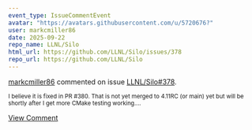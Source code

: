 ```yaml
---
event_type: IssueCommentEvent
avatar: "https://avatars.githubusercontent.com/u/5720676?"
user: markcmiller86
date: 2025-09-22
repo_name: LLNL/Silo
html_url: https://github.com/LLNL/Silo/issues/378
repo_url: https://github.com/LLNL/Silo
---
```


<a href='https://github.com/markcmiller86' target='_blank'>markcmiller86</a> commented on issue <a href='https://github.com/LLNL/Silo/issues/378' target='_blank'>LLNL/Silo#378</a>.

<small>I believe it is fixed in PR #380. That is not yet merged to 4.11RC (or main) yet but will be shortly after I get more CMake testing working....</small>

<a href='https://github.com/LLNL/Silo/issues/378' target='_blank'>View Comment</a>
